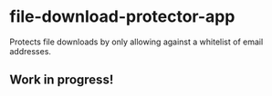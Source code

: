 # file-download-protector-app
Protects file downloads by only allowing against a whitelist of email addresses.

## Work in progress!
